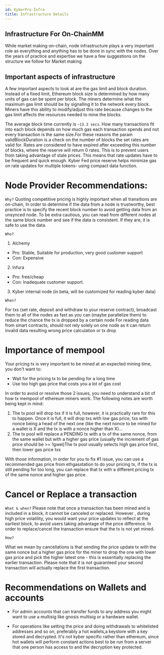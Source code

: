 ```yaml
---
id: KyberPro-Infra
title: Infrastructure Details
---
```

[//]: # (tagline)

## Infrastructure For On-ChainMM

While market making on-chain, node infrastructure plays a very important role as everything and anything has to be done in sync with the nodes. Over the years of practice and expertise we have a few suggestions on the structure we follow for Market making 

## Important aspects of infrastructure

A few important aspects to look at are the gas limit and block duration. Instead of a fixed limit, Ethereum block size is determined by how many units of gas can be spent per block. The miners determine what the maximum gas limit should be by signalling it to the network every block. Miners have this ability to modify/adjust this rate because changes to the gas limit affects the resources needed to mine the blocks. 

The average block time currently is `~13.3 secs`. How many transactions fit into each block depends on how much gas each transaction spends and not every transaction is the same size.For these reasons the param validBlockDuration is a check on the number of blocks the set rates are valid for. Rates are considered to have expired after exceeding this number of blocks, where the reserve will return 0 rates. This is to prevent users from taking advantage of stale prices. This means that rate updates have to be frequent and quick enough. Kyber Fed price reserve helps minimize gas on rate updates for multiple tokens- using compact data function.

# Node Provider Recommendations:

`Why?`
Quoting competitive pricing is highly important when all transitions are on-chain, In order to determine if the data from a node is trustworthy, best practice is to specify the recent block number to avoid getting data from an unsynced node. To be extra cautious, you can read from different nodes at the same block number and see if the data is consistent. If they are, it is safe to use the data. 

`Who?`
1. Alchemy 
- Pro: Stable, Suitable for production, very good customer support
- Con: Expensive

2. Infura 
- Pro: free/cheap
- Con: Inadequate customer support.

3. Kyber internal node (in beta, will be customized for reading kyber data)

`When?`

For txs (set rate, deposit and withdraw to your reserve contract), broadcast them to all of the nodes as fast as you can (maybe parallelize them) to reduce the chance the tx is dropped by a certain node
For reading data from smart contracts, should not rely solely on one node as it can return invalid data resulting wrong price calculation or tx drop

# Importance of mempool

Your pricing tx is very important to be mined at an expected mining time, you don't want to:
* Wait for the pricing tx to be pending for a long time
* Use too high gas price that costs you a lot of gas cost

In order to avoid or resolve those 2 issues, you need to understand a bit of how tx mempool of ethereum miners work. The following notes are worth being kept in mind:

1. The tx pool will drop txs if it is full, however, it is practically rare for this to happen. Once it is full, it will drop txs with low gas price, txs with nonce being a head of the next one (like the next nonce to be mined for a wallet is X and the tx is with a nonce higher than X)...
2. The tx pool will replace a PENDING tx with a tx of the same nonce, from the same wallet but with a higher gas price (usually the increment of gas price should be >= 1gwei)The tx pool usually selects high gas price first, then lower gas price txs

With those information, in order for you to fix #1 issue, you can use a recommended gas price from ethgasstation to do your pricing tx, if the tx is still pending for too long, you can replace that tx with a different pricing tx of the same nonce and higher gas price.

# Cancel or Replace a transaction 

`What & when?` 
Please note that once a transaction has been mined and is included in a block, it cannot be canceled or replaced. However , during high price volatility, you would want your price updates to reflect at the earliest block, to avoid users taking advantage of the price difference. In order to replace/cancel the transaction ensure that the tx is not yet mined.

`How?`

What we mean by cancellations is that sending the price update tx with the same nonce but a higher gas price for the miner to drop the one with lower gas price and pick the higher latest one - this is essentially replacing the earlier transaction. Please note that it is not guaranteed your second transaction will actually replace the first transaction.

# Recommendations on Wallets and accounts

* For admin accounts that can transfer funds to any address you might want to use a multisig like gnosis multisig or a hardware wallet.

* For operations like setting the price and doing withdrawals to whitelisted addresses and so on, preferably a hot wallets,a keystore with a key stored and decrypted.
It's not kyber specific rather than ethereum, since hot wallets will perform constant actions best to be run from a server that one person has access to and the decryption key protected. 
